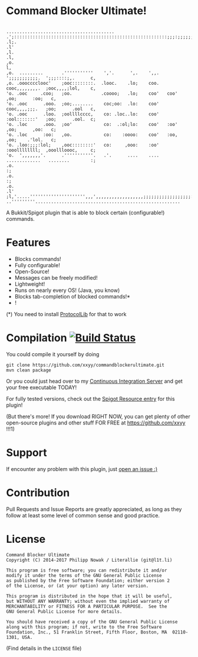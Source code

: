 Command Blocker Ultimate!
======================

```
                                                         .........................................
.';::::::::::::::::::::::::::::::::::::::::::::::::::::::::::;;;:;;;;;;;;;;;;;;;;;;,,,,,,,,,,,:c,
.l;.                                                                                         .l'
,l.                                                                                          .l,
,o.                                                                                          l,
,o.  .........       .'''''''''''    ','.      ',.    ',,.   ';;;;;;;;;;;.  ';;;::::;,.      c,
,o. .ooocccclooc'    ;ooc::::::::.  .looc.    .lo;    coo.   cooc,,,,,,,,.  ;ooc,,,,;lol,    c,
'o. .ooc     .coo;   ;oo.           .coooo;   .lo;    coo'   coo'           ,oo;      :oo;   c,
'o. .ooc      .ooo.  ;oo;........    coc;oo:  .lo:    coo'   cooc,,,,;;;.   ;oo;      .ool   c,
'o. .ooc      .loo.  ;oollllcccc,    co: .loc..lo:    coo'   :ool:::::::'   ;oo;      .ool.  c;
'o. .loc      .ooo.  ;oo'            co:  .:ol;lo:    coo'   :oo'           ,oo;      ,oo:   c;
'o. .loc      :oo:   ,oo.            co:    :oooo:    coo'   :oo,           ,oo;    .'lol.   c;
'o. .loo:;;;:lol;    ,ooc::::::::'   co:     ,ooo:    :oo'   :ooollllllll;  ,ooollloooc,     c;
'o.  ',,,,,,,'.      .'''''''''''.   .'.      ....    ....   .............   ........        :;
.o.                                                                                          :;
.o.                                                                                          :;
.o.                                                                                         .l'
;l,'.....''''''''''''''''''''',,,',,,,,,,,,,,,,,,,,,;;;;;;;;;;;;;;;;;;:::::::::::::::::::::::;
..'''''''''.......................................................                                                   
```
A Bukkit/Spigot plugin that is able to block certain (configurable!) commands.

Features
========
 - Blocks commands!
 - Fully configurable!
 - Open-Source!
 - Messages can be freely modified!
 - Lightweight!
 - Runs on nearly every OS! (Java, you know)
 - Blocks tab-completion of blocked commands!*
 - !

(*) You need to install [ProtocolLib](http://dev.bukkit.org/bukkit-plugins/protocollib/) for that to work

Compilation [![Build Status](http://ci.l1t.li/job/public~cmdblkult/badge/icon)](http://ci.l1t.li/job/public~cmdblkult/)
===========
You could compile it yourself by doing
````
git clone https://github.com/xxyy/commandblockerultimate.git
mvn clean package
````

Or you could just head over to my [Continuous Integration Server](https://ci.l1t.li/job/public~cmdblkult/) and get your free executable TODAY!

For fully tested versions, check out the [Spigot Resource entry](https://www.spigotmc.org/resources/command-blocker-ultimate.296/) for this plugin!

(But there's more! If you download RIGHT NOW, you can get plenty of other open-source plugins and other stuff FOR FREE at https://github.com/xxyy !!!1)

Support
=======
If encounter any problem with this plugin, just [open an issue :)](https://github.com/xxyy/commandblockerultimate/issues)

Contribution
============
Pull Requests and Issue Reports are greatly appreciated, as long as they follow at least some level of common sense and good practice.

License
=======
````
Command Blocker Ultimate
Copyright (C) 2014-2017 Philipp Nowak / Literallie (git@l1t.li)

This program is free software; you can redistribute it and/or
modify it under the terms of the GNU General Public License
as published by the Free Software Foundation; either version 2
of the License, or (at your option) any later version.

This program is distributed in the hope that it will be useful,
but WITHOUT ANY WARRANTY; without even the implied warranty of
MERCHANTABILITY or FITNESS FOR A PARTICULAR PURPOSE.  See the
GNU General Public License for more details.

You should have received a copy of the GNU General Public License
along with this program; if not, write to the Free Software
Foundation, Inc., 51 Franklin Street, Fifth Floor, Boston, MA  02110-1301, USA.
````
(Find details in the `LICENSE` file)
